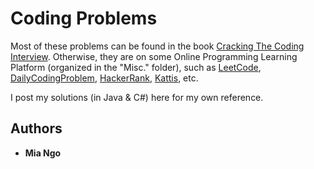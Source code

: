 # Coding Problems

Most of these problems can be found in the book [Cracking The Coding Interview](http://www.crackingthecodinginterview.com/). Otherwise, they are on some Online Programming Learning Platform (organized in the "Misc." folder), such as [LeetCode](https://leetcode.com/), [DailyCodingProblem](https://www.dailycodingproblem.com/), [HackerRank](https://www.hackerrank.com/), [Kattis](https://open.kattis.com/problems), etc.

I post my solutions (in Java & C#) here for my own reference.

## Authors

* **Mia Ngo**

